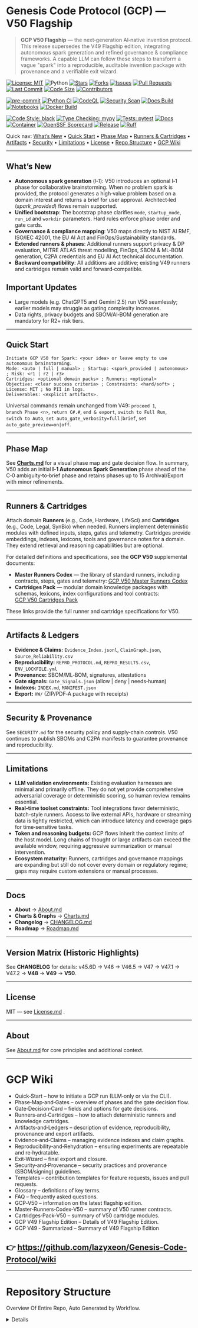 # Genesis Code Protocol (GCP) — V50 Flagship

> **GCP V50 Flagship** — the next‑generation AI‑native invention protocol. This release supersedes the V49 Flagship edition, integrating autonomous spark generation and refined governance & compliance frameworks. A capable LLM can follow these steps to transform a vague "spark" into a reproducible, auditable invention package with provenance and a verifiable exit wizard.

<!-- PR Mentor badges -->
<!-- CORE BADGES -->
[![License: MIT](https://img.shields.io/badge/license-MIT-brightgreen)](LICENSE.md)
![Python](https://img.shields.io/badge/python-3.10%2B-blue)
[![Stars](https://img.shields.io/github/stars/lazyxeon/Genesis-Code-Protocol?style=flat)](https://github.com/lazyxeon/Genesis-Code-Protocol/stargazers)
[![Forks](https://img.shields.io/github/forks/lazyxeon/Genesis-Code-Protocol?style=flat)](https://github.com/lazyxeon/Genesis-Code-Protocol/network/members)
[![Issues](https://img.shields.io/github/issues/lazyxeon/Genesis-Code-Protocol)](https://github.com/lazyxeon/Genesis-Code-Protocol/issues)
[![Pull Requests](https://img.shields.io/github/issues-pr/lazyxeon/Genesis-Code-Protocol)](https://github.com/lazyxeon/Genesis-Code-Protocol/pulls)
[![Last Commit](https://img.shields.io/github/last-commit/lazyxeon/Genesis-Code-Protocol)](https://github.com/lazyxeon/Genesis-Code-Protocol/commits/main)
[![Code Size](https://img.shields.io/github/languages/code-size/lazyxeon/Genesis-Code-Protocol)](https://github.com/lazyxeon/Genesis-Code-Protocol)
[![Contributors](https://img.shields.io/github/contributors/lazyxeon/Genesis-Code-Protocol)](https://github.com/lazyxeon/Genesis-Code-Protocol/graphs/contributors)

<!-- CI / AUTOMATION BADGES -->
[![pre-commit](https://github.com/lazyxeon/Genesis-Code-Protocol/actions/workflows/pre-commit.yml/badge.svg?branch=main)](https://github.com/lazyxeon/Genesis-Code-Protocol/actions/workflows/pre-commit.yml)
[![Python CI](https://github.com/lazyxeon/Genesis-Code-Protocol/actions/workflows/Python-CI.yml/badge.svg?branch=main)](https://github.com/lazyxeon/Genesis-Code-Protocol/actions/workflows/Python-CI.yml)
[![CodeQL](https://github.com/lazyxeon/Genesis-Code-Protocol/actions/workflows/codeql.yml/badge.svg?branch=main)](https://github.com/lazyxeon/Genesis-Code-Protocol/actions/workflows/codeql.yml)
[![Security Scan](https://github.com/lazyxeon/Genesis-Code-Protocol/actions/workflows/security-scan.yml/badge.svg?branch=main)](https://github.com/lazyxeon/Genesis-Code-Protocol/actions/workflows/security-scan.yml)
[![Docs Build](https://github.com/lazyxeon/Genesis-Code-Protocol/actions/workflows/docs.yml/badge.svg?branch=main)](https://github.com/lazyxeon/Genesis-Code-Protocol/actions/workflows/docs.yml)
[![Notebooks](https://github.com/lazyxeon/Genesis-Code-Protocol/actions/workflows/validate-notebooks.yml/badge.svg?branch=main)](https://github.com/lazyxeon/Genesis-Code-Protocol/actions/workflows/validate-notebooks.yml)
[![Docker Build](https://github.com/lazyxeon/Genesis-Code-Protocol/actions/workflows/docker-build.yml/badge.svg?branch=main)](https://github.com/lazyxeon/Genesis-Code-Protocol/actions/workflows/docker-build.yml)

<!-- QUALITY / STYLE -->
[![Code Style: black](https://img.shields.io/badge/code%20style-black-000000.svg)](https://black.readthedocs.io/)
[![Type Checking: mypy](https://img.shields.io/badge/type%20checking-mypy-2A6DB2)](https://mypy.readthedocs.io/)
[![Tests: pytest](https://img.shields.io/badge/tests-pytest-0A9EDC)](https://docs.pytest.org/)
[![Docs](https://img.shields.io/badge/docs-mkdocs%20material-blue)](https://lazyxeon.github.io/Genesis-Code-Protocol/)
[![Container](https://img.shields.io/badge/ghcr-image-blue)](https://ghcr.io/lazyxeon/Genesis-Code-Protocol)
[![OpenSSF Scorecard](https://api.scorecard.dev/projects/github.com/lazyxeon/Genesis-Code-Protocol/badge)](https://scorecard.dev/viewer/?uri=github.com/lazyxeon/Genesis-Code-Protocol)
[![Release](https://img.shields.io/github/v/release/lazyxeon/Genesis-Code-Protocol)](https://github.com/lazyxeon/Genesis-Code-Protocol/releases/latest)
[![Ruff](https://img.shields.io/badge/Ruff-linting-blue)](https://docs.astral.sh/ruff/)

Quick nav: [What’s New](#whats-new) • [Quick Start](#quick-start) • [Phase Map](#phase-map) • [Runners & Cartridges](#runners--cartridges) • [Artifacts](#artifacts--ledgers) • [Security](#security--provenance) • [Limitations](#limitations) • [License](#license) • [Repo Structure](#Repository-Structure) •  [GCP Wiki](#GCP-Wiki)

---

## What’s New

- **Autonomous spark generation** (*I‑1*): V50 introduces an optional I‑1 phase for collaborative brainstorming. When no problem spark is provided, the protocol generates a high‑value problem based on a domain interest and returns a brief for user approval. Architect‑led (*spark_provided*) flows remain supported.
- **Unified bootstrap**: The bootstrap phase clarifies `mode`, `startup_mode`, `run_id` and `workdir` parameters. Hard rules enforce phase order and gate cards.
- **Governance & compliance mapping**: V50 maps directly to NIST AI RMF, ISO/IEC 42001, the EU AI Act and FinOps/Sustainability standards.
- **Extended runners & phases**: Additional runners support privacy & DP evaluation, MITRE ATLAS threat modelling, FinOps, SBOM & ML‑BOM generation, C2PA credentials and EU AI Act technical documentation.
- **Backward compatibility**: All additions are additive; existing V49 runners and cartridges remain valid and forward‑compatible.

## Important Updates

- Large models (e.g. ChatGPT5 and Gemini 2.5) run V50 seamlessly; earlier models may struggle as gating complexity increases.
- Data rights, privacy budgets and SBOM/AI‑BOM generation are mandatory for R2+ risk tiers.

---

## Quick Start

```
Initiate GCP V50 for Spark: <your idea> or leave empty to use autonomous brainstorming.
Mode: <auto | full | manual> ; Startup: <spark_provided | autonomous> ; Risk: <r1 | r2 | r3>
Cartridges: <optional domain packs> ; Runners: <optional>
Objective: <clear success criteria> ; Constraints: <hard/soft> ; License: MIT ; No PII in logs.
Deliverables: <explicit artifacts>.
```

Universal commands remain unchanged from V49: `proceed 1`, `branch Phase <n>`, `return C#.#`, `end & export`, `switch to Full Run`, `switch to Auto`, `set auto_gate_verbosity=full|brief`, `set auto_gate_preview=on|off`.

---

## Phase Map

See **[Charts.md](./Charts.md)** for a visual phase map and gate decision flow. In summary, V50 adds an initial **I‑1 Autonomous Spark Generation** phase ahead of the C‑0 ambiguity‑to‑brief phase and retains phases up to 15 Archival/Export with minor refinements.

---

## Runners & Cartridges

Attach domain **Runners** (e.g., Code, Hardware, LifeSci) and **Cartridges** (e.g., Code, Legal, SynBio) when needed. Runners implement deterministic modules with defined inputs, steps, gates and telemetry. Cartridges provide embeddings, indexes, lexicons, tools and governance notes for a domain. They extend retrieval and reasoning capabilities but are optional.

For detailed definitions and specifications, see the **GCP V50** supplemental documents:

- **Master Runners Codex** — the library of standard runners, including contracts, steps, gates and telemetry: [GCP V50 Master Runners Codex](GCP%20Runners/GCP%20V50%20Supplemental%20Docs/GCP%20V50%20Master%20Runners%20Codex.md)
- **Cartridges Pack** — modular domain knowledge packages with schemas, lexicons, index configurations and tool contracts: [GCP V50 Cartridges Pack](GCP%20Runners/GCP%20V50%20Supplemental%20Docs/GCP%20V50%20Cartridges%20Pack.md)

These links provide the full runner and cartridge specifications for V50.

---

## Artifacts & Ledgers

- **Evidence & Claims:** `Evidence_Index.jsonl`, `ClaimGraph.json`, `Source_Reliability.csv`
- **Reproducibility:** `REPRO_PROTOCOL.md`, `REPRO_RESULTS.csv`, `ENV_LOCKFILE.yml`
- **Provenance:** SBOM/ML‑BOM, signatures, attestations
- **Gate signals:** `Gate_Signals.json` (allow | deny | needs‑human)
- **Indexes:** `INDEX.md`, `MANIFEST.json`
- **Export:** `XW/` (ZIP/PDF‑A package with receipts)

---

## Security & Provenance

See `SECURITY.md` for the security policy and supply‑chain controls. V50 continues to publish SBOMs and C2PA manifests to guarantee provenance and reproducibility.

---

## Limitations

- **LLM validation environments:** Existing evaluation harnesses are minimal and primarily offline. They do not yet provide comprehensive adversarial coverage or deterministic scoring, so human review remains essential.
- **Real‑time toolset constraints:** Tool integrations favor deterministic, batch-style runners. Access to live external APIs, hardware or streaming data is tightly restricted, which can introduce latency and coverage gaps for time‑sensitive tasks.
- **Token and reasoning budgets:** GCP flows inherit the context limits of the host model. Long chains of thought or large artifacts can exceed the available window, requiring aggressive summarization or manual intervention.
- **Ecosystem maturity:** Runners, cartridges and governance mappings are expanding but still do not cover every domain or regulatory regime; gaps may require custom extensions or manual processes.

---

## Docs

- **About** → [About.md](./About.md)  
- **Charts & Graphs** → [Charts.md](./Charts.md)  
- **Changelog** → [CHANGELOG.md](./CHANGELOG.md)
- **Roadmap** → [Roadmap.md](./Roadmap.md)

---

## Version Matrix (Historic Highlights)

See **CHANGELOG** for details: v45.6D → V46 → V46.5 → V47 → V47.1 → V47.2 → **V48** → **V49** → **V50**.

---

## License

MIT — see [License.md](./LICENSE.md) .

---

## About

See [About.md](./About.md) for core principles and additional context.

---

#  **GCP Wiki**

- Quick‑Start – how to initiate a GCP run (LLM‑only or via the CLI).
- Phase‑Map‑and‑Gates – overview of phases and the gate decision flow.
- Gate‑Decision‑Card – fields and options for gate decisions.
- Runners‑and‑Cartridges – how to attach deterministic runners and knowledge cartridges.
- Artifacts‑and‑Ledgers – description of evidence, reproducibility, provenance and export artifacts.
- Evidence‑and‑Claims – managing evidence indexes and claim graphs.
- Reproducibility‑and‑Rehydration – ensuring experiments are repeatable and re‑hydratable.
- Exit‑Wizard – final export and closure.
- Security‑and‑Provenance – security practices and provenance (SBOM/signing) guidelines.
- Templates – contribution templates for feature requests, issues and pull requests.
- Glossary – definitions of key terms.
- FAQ – frequently asked questions.
- GCP‑V50 – information on the latest flagship edition.
- Master‑Runners‑Codex‑V50 – summary of V50 runner contracts.
- Cartridges‑Pack‑V50 – summary of V50 cartridge modules.
- GCP V49 Flagship Edition – Details of V49 Flagship Edition.
- GCP V49 ‐ Summarized – Summary of V49 Flagship Edition

## **👉 https://github.com/lazyxeon/Genesis-Code-Protocol/wiki**

---

# **Repository Structure**

Overview Of Entire Repo, Auto Generated by Workflow.
 
<details><!-- BEGIN REPO TREE -->
```
.devcontainer/
├─ devcontainer.json
.dockerignore
.flake8
.gitattributes
.markdownlint.yml
.markdownlintignore
.pre-commit-config.yaml
About.md
CHANGELOG.md
CITATION.cff
Charts.md
Code of Conduct.md
Contributing.md
Dockerfile
Documents/
├─ A Documents Readme.md
├─ AI ChatGPT Critical Analysis Flagship GCP V49.md
├─ AI ChatGPT Critical Analysis GCP V45.6D.md
├─ AI ChatGPT Critical Analysis GCP V46.md
├─ AI ChatGPT Critical Analysis V47 Full Run EV issue.md
├─ AI Claude Critical Analysis Flagship GCP V49.md
├─ AI Claude Critical Analysis GCP V45.6d.md
├─ AI Claude Critical Analysis GCP V46.md
├─ AI Claude Critical Analysis V47 full run EV issue.md
├─ AI Grok Critical Analysis Flagship GCPV49.md
├─ AI Grok Critical Analysis GCP V45.6D.md
├─ AI Grok Critical Analysis GCP V46 .md
├─ AI Grok Critical Analysis V47 Full Run EV issue.md
├─ Feature Requests.md
├─ Issue Template.md
├─ Operations Manual.md
├─ Pull Request Template.md
├─ Requirements.md
├─ Security.md
├─ Theoretical Soundness Analysis.md
├─ index.md
├─ releases.md
├─ security_report.md
EXIT_WIZARD.txt
GCP Current Version(V50 Flagship Edition).md
GCP Runners/
├─ A V49.0 Master Runners Codex: Flagship Edition.md
├─ Agriculture & Environmental MVR Runner.md
├─ Archaeology_History Runner.md
├─ Code Runner.md
├─ Culinary Cartridge.md
├─ Cybersecurity Runner.md
├─ Deep Sea Runner.md
├─ Education Runner.md
├─ Energy_Power Runner.md
├─ Entertainment Cartridge.md
├─ Exotics Runner.md
├─ Finance & FinTech Runner.md
├─ GCP V50 Supplemental Docs/
├─ ├─ GCP V50 Cartridges Pack.md
├─ ├─ GCP V50 Master Runners Codex.md
├─ Humanitarian_Disaster Relief Cartridge.md
├─ Industrial & Utilities OT Runner.md
├─ Infrastructure Runner.md
├─ Legal Cartridge.md
├─ Life Sciences Runner.md
├─ Physical Runner.md
├─ Political Systems Runner.md
├─ Public Programs_Policy Runner.md
├─ Spaceflight_Aerospace Runner.md
├─ Sports_Athletics Cartridge.md
├─ Theology Runner.md
GCP-All-Variants/
├─ Changelog.md
├─ Changelog_P2.md
├─ V09.md
├─ V11.md
├─ V20.md
├─ V22.md
├─ V23.md
├─ V30.md
├─ V34.md
├─ V35.md
├─ V36.md
├─ V40.md
├─ V41.md
├─ V42.md
├─ V43.0.md
├─ V43.6.md
├─ V43.7.md
├─ V44.1.md
├─ V44.7.md
├─ V44.8.md
├─ V44.9b.md
├─ V44.9d.md
├─ V45.0.md
├─ V45.1.md
├─ V45.2.md
├─ V45.3.md
├─ V45.4A.md
├─ V45.5.md
├─ V45.6.md
├─ V46.0.md
├─ V46.5.md
├─ V47.0.md
├─ V47.1.md
├─ V47.2.md
├─ V48.0.md
├─ V49.0.md
├─ V49.1 Flagship Edition.md
├─ V50.md
LICENSE.md
Makefile
Notebooks/
├─ A Notebook Readme.md
├─ Adaptive QoS Allocator.ipynb
├─ Alloy Perceptual Loss.py
├─ Alloyscript.py
├─ Audio Processing.md
├─ Duality Unzipped Ouput/
├─ ├─ BENCHMARK_LEDGER.md
├─ ├─ DECISION_LEDGER.md
├─ ├─ ENV_LOCKFILE.yml
├─ ├─ Makefile
├─ ├─ README.md
├─ ├─ S49_6_Param_Sweep.csv
├─ ├─ S49_extended_details (1).csv
├─ ├─ S49_extended_summary (1).csv
├─ ├─ __init__.py
├─ ├─ adaptive_controller.py
├─ ├─ api_server.py
├─ ├─ dataplane.py
├─ ├─ default_policy.yml
├─ ├─ duality-agent.service
├─ ├─ flow_classifier.py
├─ ├─ main.py
├─ ├─ masque_placeholder.py
├─ ├─ openapi.yaml
├─ ├─ policy.py
├─ ├─ requirements.txt
├─ ├─ setup_duality.sh
├─ ├─ sim_duality.py
├─ ├─ sqm_duality.conf
├─ Full Runs/
├─ ├─ A FR Readme.md
├─ ├─ Flagship Full Runs/
├─ ├─ GCP V50 Full Runs/
├─ ├─ High Speed Internet Issue V49 Full Run.md
├─ ├─ Known EV issue Full Run, GCPv47.md
├─ ├─ Latch Full run.md
├─ ├─ Quantum Mechanics Full Run.md
├─ ├─ Solar Energy Full Run.md
├─ ├─ V48 Full Run.md
├─ JACCO.ipynb
├─ Latch LCH.md
├─ MOSAIC.ipynb
├─ Modulift Unzipped Output/
├─ ├─ CMakeLists.txt
├─ ├─ README_MODULIFT_v0.1.md
├─ ├─ REFERENCES.md
├─ ├─ S48_-0.5A_CK_Drift.md
├─ ├─ S48_-0.8_TRIZ_Contradictions.md
├─ ├─ S48_-1_WorthIt_Report.md
├─ ├─ S48_10.0_Simplicity_Audit.md
├─ ├─ S48_10.5_Optimization_Ledger.md
├─ ├─ S48_1_Context_Dossier.md
├─ ├─ S48_2_Influence_Matrix.md
├─ ├─ S48_3_Design_Envelope.md
├─ ├─ S48_4_BranchTree.md
├─ ├─ S48_5_Architecture_Blueprint.md
├─ ├─ S48_6_FunctionalPlan.md
├─ ├─ S48_8.9_RedTeam_Findings.md
├─ ├─ S48_9_Validation_Template.md
├─ ├─ bench_build.ps1
├─ ├─ bench_build.sh
├─ ├─ enable-named-modules.cmake
├─ ├─ headers.cmake
├─ ├─ hu-clang-gcc.cmake
├─ ├─ hu-msvc.cmake
├─ ├─ lib.cpp
├─ ├─ main.cpp
├─ ├─ math.hpp
├─ ├─ modulift-bench.yml
├─ ├─ modulift_explain.py
├─ ├─ modulift_explain_rules.json
├─ ├─ util.hpp
README.md
Roadmap.md
SECURITY.md
Table Of Contents.md
cli_bundle/
├─ Readme.md
├─ __init__.py
├─ audit_utils.py
├─ full_run.py
├─ gcp_cli.py
├─ phase1.py
├─ phase6_7.py
├─ prompt_utils.py
├─ requirements.txt
cost_model.md
docker/
├─ .dockerignore
├─ Dockerfile
├─ requirements.txt
docs/
├─ ci-workflow-diagnoser-runbook.md
├─ index.md
├─ roadmap.md
├─ runbook.md
governance.yaml
integration_contract.md
mkdocs.yml
observability.yaml
pytest.ini
requirements.txt
scripts/
├─ __init__.py
├─ fix_md_spacing.py
├─ generate_changelog.py
├─ generate_repo_toc.py
├─ update_repo_structure.py
security.md
setup.py
src/
├─ __init__.py
├─ config.py
├─ errors.py
├─ fuzz.py
├─ ingest.py
├─ logging_utils.py
├─ main.py
├─ remediate.py
├─ report.py
├─ rollback.py
├─ scan.py
├─ utils.py
tests/
├─ conftest.py
├─ contract_test.py
├─ e2e_smoke_test.py
├─ perf_test.py
├─ rollback_test.py
├─ security_test.py
├─ spec_validation_test.py
├─ test_contract.py
├─ test_e2e_smoke.py
├─ test_fix_md_spacing.py
├─ test_perf.py
├─ test_rollback.py
├─ test_security.py
├─ test_spec_validation.py
tools/
├─ audit-workflows.sh
workflow_manifest.json
```
<!-- END REPO TREE --></details>
